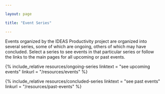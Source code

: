 ```yaml
---

layout: page

title: "Event Series"

---
```

<!-- 
	This page has been added primarily to satisfy the link to "series" that will show up in breadcrumbs when a visitor is looking at a particular series.  It intentionally does not appear on the site navigation.  We prefer to focus on the Events and Past Events pages. -
-->

Events organized by the IDEAS Productivity project are organized into several series, some of which are ongoing, others of which may have concluded.  Select a series to see events in that particular series or follow the links to the main pages for all upcoming or past events.

{% include_relative resources/ongoing-series
	linktext = "see upcoming events"
	linkurl = "/resources/events"
%}

{% include_relative resources/concluded-series 
	linktext = "see past events"
	linkurl = "/resources/past-events"
%}
